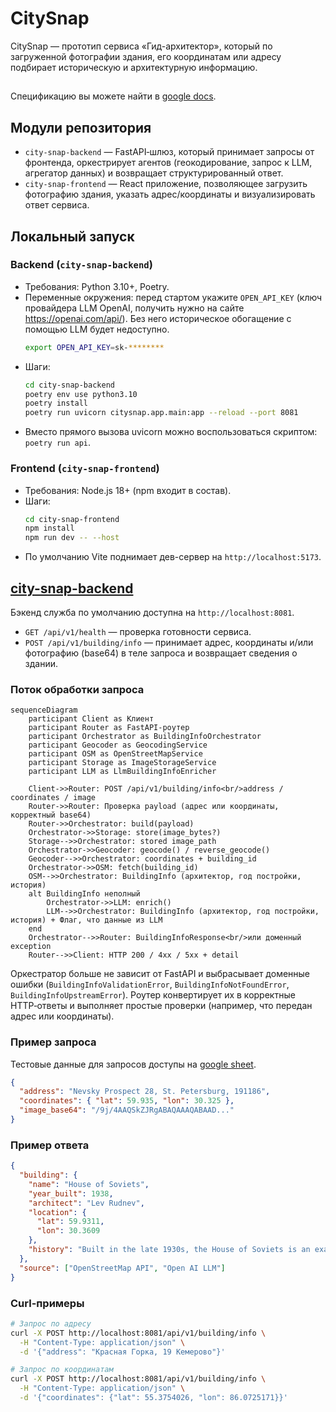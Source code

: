 # CitySnap

CitySnap — прототип сервиса «Гид-архитектор», который по загруженной фотографии здания, его координатам или адресу подбирает историческую и архитектурную информацию.

##
Спецификацию вы можете найти в [google docs](https://docs.google.com/document/d/1GfL4O149lIRNPgLiRS-NwLaaWsizv5HgNkYWnIEMNQU/edit?pli=1&tab=t.0).

## Модули репозитория
- `city-snap-backend` — FastAPI‑шлюз, который принимает запросы от фронтенда, оркестрирует агентов (геокодирование, запрос к LLM, агрегатор данных) и возвращает структурированный ответ.
- `city-snap-frontend` — React приложение, позволяющее загрузить фотографию здания, указать адрес/координаты и визуализировать ответ сервиса.

## Локальный запуск

### Backend (`city-snap-backend`)
- Требования: Python 3.10+, Poetry.
- Переменные окружения: перед стартом укажите `OPEN_API_KEY` (ключ провайдера LLM OpenAI, получить нужно на сайте https://openai.com/api/). Без него историческое обогащение с помощью LLM будет недоступно.
  ```bash
  export OPEN_API_KEY=sk-********
  ```
- Шаги:
  ```bash
  cd city-snap-backend
  poetry env use python3.10 
  poetry install
  poetry run uvicorn citysnap.app.main:app --reload --port 8081
  ```
- Вместо прямого вызова uvicorn можно воспользоваться скриптом: `poetry run api`.

### Frontend (`city-snap-frontend`)
- Требования: Node.js 18+ (npm входит в состав).
- Шаги:
  ```bash
  cd city-snap-frontend
  npm install
  npm run dev -- --host
  ```
- По умолчанию Vite поднимает дев-сервер на `http://localhost:5173`.

## [city-snap-backend](city-snap-backend)

Бэкенд служба по умолчанию доступна на `http://localhost:8081`.

- `GET /api/v1/health` — проверка готовности сервиса.
- `POST /api/v1/building/info` — принимает адрес, координаты и/или фотографию (base64) в теле запроса и возвращает сведения о здании.

### Поток обработки запроса

```mermaid
sequenceDiagram
    participant Client as Клиент
    participant Router as FastAPI‑роутер
    participant Orchestrator as BuildingInfoOrchestrator
    participant Geocoder as GeocodingService
    participant OSM as OpenStreetMapService
    participant Storage as ImageStorageService
    participant LLM as LlmBuildingInfoEnricher

    Client->>Router: POST /api/v1/building/info<br/>address / coordinates / image
    Router->>Router: Проверка payload (адрес или координаты, корректный base64)
    Router->>Orchestrator: build(payload)
    Orchestrator->>Storage: store(image_bytes?)
    Storage-->>Orchestrator: stored image_path
    Orchestrator->>Geocoder: geocode() / reverse_geocode()
    Geocoder-->>Orchestrator: coordinates + building_id
    Orchestrator->>OSM: fetch(building_id)     
    OSM-->>Orchestrator: BuildingInfo (архитектор, год постройки, история)
    alt BuildingInfo неполный
        Orchestrator->>LLM: enrich()
        LLM-->>Orchestrator: BuildingInfo (архитектор, год постройки, история) + Флаг, что данные из LLM
    end
    Orchestrator-->>Router: BuildingInfoResponse<br/>или доменный exception
    Router-->>Client: HTTP 200 / 4xx / 5xx + detail
```

Оркестратор больше не зависит от FastAPI и выбрасывает доменные ошибки (`BuildingInfoValidationError`, `BuildingInfoNotFoundError`, `BuildingInfoUpstreamError`). Роутер конвертирует их в корректные HTTP‑ответы и выполняет простые проверки (например, что передан адрес или координаты).

### Пример запроса

Тестовые данные для запросов доступы на [google sheet](https://docs.google.com/spreadsheets/d/15YiIGK7tJGbTf-MMBv1-j_M1O-yr_wCrym39Z_2sDwk/edit?gid=0#gid=0).

```json
{
  "address": "Nevsky Prospect 28, St. Petersburg, 191186",
  "coordinates": { "lat": 59.935, "lon": 30.325 },
  "image_base64": "/9j/4AAQSkZJRgABAQAAAQABAAD..."
}
```

### Пример ответа

```json
{
  "building": {
    "name": "House of Soviets",
    "year_built": 1938,
    "architect": "Lev Rudnev",
    "location": {
      "lat": 59.9311,
      "lon": 30.3609
    },
    "history": "Built in the late 1930s, the House of Soviets is an example of Stalinist architecture, intended as an administrative hub."
  },
  "source": ["OpenStreetMap API", "Open AI LLM"]
}
```

### Curl-примеры

```bash
# Запрос по адресу
curl -X POST http://localhost:8081/api/v1/building/info \
  -H "Content-Type: application/json" \
  -d '{"address": "Красная Горка, 19 Кемерово"}'

# Запрос по координатам
curl -X POST http://localhost:8081/api/v1/building/info \
  -H "Content-Type: application/json" \
  -d '{"coordinates": {"lat": 55.3754026, "lon": 86.0725171}}'
```
